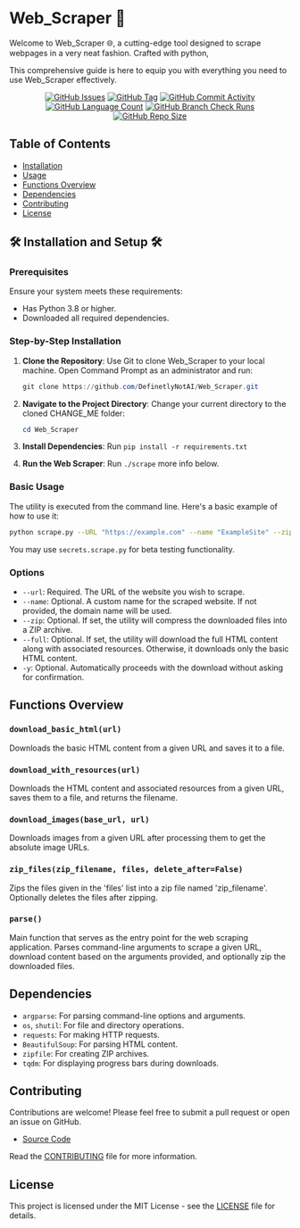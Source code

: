 # Web_Scraper 📎

Welcome to Web_Scraper 🌐,
a cutting-edge tool
designed to scrape webpages in a very neat fashion.
Crafted with python,

This comprehensive guide is here to equip you with everything you need
to use Web_Scraper effectively.

<div align="center">
    <a href="https://github.com/DefinetlyNotAI/Web_Scraper/issues"><img src="https://img.shields.io/github/issues/DefinetlyNotAI/Web_Scraper" alt="GitHub Issues"></a>
    <a href="https://github.com/DefinetlyNotAI/Web_Scraper/tags"><img src="https://img.shields.io/github/v/tag/DefinetlyNotAI/Web_Scraper" alt="GitHub Tag"></a>
    <a href="https://github.com/DefinetlyNotAI/Web_Scraper/graphs/commit-activity"><img src="https://img.shields.io/github/commit-activity/t/DefinetlyNotAI/Web_Scraper" alt="GitHub Commit Activity"></a>
    <a href="https://github.com/DefinetlyNotAI/Web_Scraper/languages"><img src="https://img.shields.io/github/languages/count/DefinetlyNotAI/Web_Scraper" alt="GitHub Language Count"></a>
    <a href="https://github.com/DefinetlyNotAI/Web_Scraper/actions"><img src="https://img.shields.io/github/check-runs/DefinetlyNotAI/Web_Scraper/main" alt="GitHub Branch Check Runs"></a>
    <a href="https://github.com/DefinetlyNotAI/Web_Scraper"><img src="https://img.shields.io/github/repo-size/DefinetlyNotAI/Web_Scraper" alt="GitHub Repo Size"></a>
</div>

## Table of Contents

- [Installation](#-installation-and-setup-)
- [Usage](#basic-usage)
- [Functions Overview](#functions-overview)
- [Dependencies](#dependencies)
- [Contributing](#contributing)
- [License](#license)

## 🛠️ Installation and Setup 🛠️

### Prerequisites

Ensure your system meets these requirements:

- Has Python 3.8 or higher.
- Downloaded all required dependencies.

### Step-by-Step Installation

1. **Clone the Repository**: Use Git to clone Web_Scraper to your local machine. Open Command Prompt as an administrator and run:

   ```powershell
   git clone https://github.com/DefinetlyNotAI/Web_Scraper.git
   ```

2. **Navigate to the Project Directory**: Change your current directory to the cloned CHANGE_ME folder:

   ```powershell
   cd Web_Scraper
   ```
   
3. **Install Dependencies**: Run `pip install -r requirements.txt`

4. **Run the Web Scraper**: Run `./scrape` more info below.


### Basic Usage


The utility is executed from the command line. Here's a basic example of how to use it:

```bash
python scrape.py --URL "https://example.com" --name "ExampleSite" --zip --full -y
```

You may use `secrets.scrape.py` for beta testing functionality.

### Options

- `--url`: Required. The URL of the website you wish to scrape.
- `--name`: Optional. A custom name for the scraped website. If not provided, the domain name will be used.
- `--zip`: Optional. If set, the utility will compress the downloaded files into a ZIP archive.
- `--full`: Optional. If set, the utility will download the full HTML content along with associated resources. Otherwise, it downloads only the basic HTML content.
- `-y`: Optional. Automatically proceeds with the download without asking for confirmation.

## Functions Overview

### `download_basic_html(url)`

Downloads the basic HTML content from a given URL and saves it to a file.

### `download_with_resources(url)`

Downloads the HTML content and associated resources from a given URL, saves them to a file, and returns the filename.

### `download_images(base_url, url)`

Downloads images from a given URL after processing them to get the absolute image URLs.

### `zip_files(zip_filename, files, delete_after=False)`

Zips the files given in the 'files' list into a zip file named 'zip_filename'. Optionally deletes the files after zipping.

### `parse()`

Main function that serves as the entry point for the web scraping application. Parses command-line arguments to scrape a given URL, download content based on the arguments provided, and optionally zip the downloaded files.

## Dependencies

- `argparse`: For parsing command-line options and arguments.
- `os`, `shutil`: For file and directory operations.
- `requests`: For making HTTP requests.
- `BeautifulSoup`: For parsing HTML content.
- `zipfile`: For creating ZIP archives.
- `tqdm`: For displaying progress bars during downloads.

## Contributing

Contributions are welcome! Please feel free to submit a pull request or open an issue on GitHub.

- [Source Code](https://github.com/DefinetlyNotAI/Web_Scraper)

Read the [CONTRIBUTING](CONTRIBUTING.md) file for more information.

## License

This project is licensed under the MIT License - see the [LICENSE](LICENSE) file for details.
